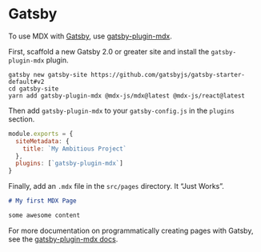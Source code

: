# Gatsby

To use MDX with [Gatsby][], use [gatsby-plugin-mdx][gatsby-plugin-mdx].

First, scaffold a new Gatsby 2.0 or greater site and install the `gatsby-plugin-mdx`
plugin.

```shell
gatsby new gatsby-site https://github.com/gatsbyjs/gatsby-starter-default#v2
cd gatsby-site
yarn add gatsby-plugin-mdx @mdx-js/mdx@latest @mdx-js/react@latest
```

Then add `gatsby-plugin-mdx` to your `gatsby-config.js` in the `plugins` section.

```javascript
module.exports = {
  siteMetadata: {
    title: `My Ambitious Project`
  },
  plugins: [`gatsby-plugin-mdx`]
}
```

Finally, add an `.mdx` file in the `src/pages` directory.
It “Just Works”.

```markdown
# My first MDX Page

some awesome content
```

For more documentation on programmatically creating pages with Gatsby, see
the [gatsby-plugin-mdx docs][gatsby-and-mdx].

[gatsby]: https://gatsbyjs.org
[gatsby-and-mdx]: https://gatsbyjs.org/docs/mdx/
[gatsby-plugin-mdx]: https://gatsbyjs.org/packages/gatsby-plugin-mdx/
